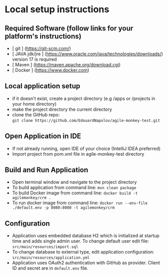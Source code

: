 # Local setup instructions

## Required Software (follow links for your platform's instructions)

- [ git ] (https://git-scm.com/)
- [ JAVA jdk/jre ] (https://www.oracle.com/java/technologies/downloads/) version 17 is required
- [ Maven ] (https://maven.apache.org/download.cgi)
- [ Docker ] (https://www.docker.com)

## Local application setup

- if it doesn't exist, create a project directory (e.g /apps or /projects in your home directory)
- make the project directory the current directory
- clone the GitHub repo:  
`git clone https://github.com/EdouardNapolov/agile-monkey-test.git`  


## Open Application in IDE  

- If not already running, open IDE of your choice (IntelliJ IDEA preferred)
- Import project from pom.xml file in agile-monkey-test directory


## Build and Run Application
- Open terminal window and navigate to the project directory
- To build application from command line:
`mvn clean package`
- To build Docker image from command line:
`docker build -t agilemonkey/crm . `
- To run docker image from command line:
`docker run --env-file ./default.env -p 8080:8080 -t agilemonkey/crm`

## Configuration
- Application uses embedded database H2 which is initialized at startup time and adds single admin user. To change default user edit file: ```src/main/resources/import.sql```
- To change database to external type, edit application configuration: ```src/main/resources/application.yml```
- Application uses OAuth2 authentication with GitHub as provider. Client ID and secret are in ```default.env``` file.

